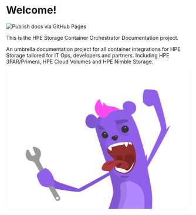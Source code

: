 # Welcome!
![Publish docs via GitHub Pages](https://github.com/hpe-storage/scod/workflows/Publish%20docs%20via%20GitHub%20Pages/badge.svg)

This is the HPE Storage Container Orchestrator Documentation project. 

An umbrella documentation project for all container integrations for HPE Storage tailored for IT Ops, developers and partners. Including HPE 3PAR/Primera, HPE Cloud Volumes and HPE Nimble Storage.

<div align="right"><img src="img/hpe-dev-grommet-gremlin-rockin-static.svg"></div>

